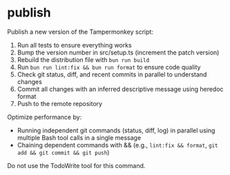 # publish

Publish a new version of the Tampermonkey script:

1. Run all tests to ensure everything works
2. Bump the version number in src/setup.ts (increment the patch version)
3. Rebuild the distribution file with `bun run build`
4. Run `bun run lint:fix && bun run format` to ensure code quality
5. Check git status, diff, and recent commits in parallel to understand changes
6. Commit all changes with an inferred descriptive message using heredoc format
7. Push to the remote repository

Optimize performance by:

- Running independent git commands (status, diff, log) in parallel using multiple Bash tool calls in a single message
- Chaining dependent commands with && (e.g., `lint:fix && format`, `git add && git commit && git push`)

Do not use the TodoWrite tool for this command.
